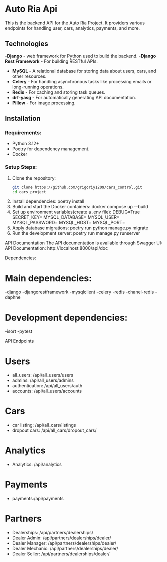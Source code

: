 # Auto Ria Api

This is the backend API for the Auto Ria Project. It providers various endpoints for handling user, cars, analytics,
payments, and more.

## Technologies

-**Django** - web framework for Python used to build the backend.
-**Django Rest Framework** - For building RESTful APIs.

- **MySQL** - A relational database for storing data about users, cars, and other resources.
- **Celery** - For handling asynchronous tasks like processing emails or long-running operations.
- **Redis** - For caching and storing task queues.
- **drf-yasg** - For automatically generating API documentation.
- **Pillow** - For image processing.

## Installation

### Requirements:

- Python 3.12+
- Poetry for dependency management.
- Docker

### Setup Steps:

1. Clone the repository:
   ```bash
   git clone https://github.com/grigoriy1209/cars_control.git
   cd cars_project
2. Install dependencies:
   poetry install
3. Build and start the Docker containers:
  docker compose up --build
4. Set up environment variables(create a .env file):
      DEBUG=True
      SECRET_KEY=
      MYSQL_DATABASE=
      MYSQL_USER=
      MYSQL_PASSWORD=
      MYSQL_HOST=
      MYSQL_PORT=
5. Apply database migrations:
   poetry run python manage.py migrate
6. Run the development server:
   poetry run manage.py runserver

API Documentation 
The API documentation is available through Swagger UI:
 API Documentation: http://localhost:8000/api/doc

Dependencies:
# Main dependencies:
-django
-djangorestframework
-mysqlclient
-celery
-redis
-chanel-redis
-daphne

# Development dependencies:
-isort
-pytest

API Endpoints
# Users
- all_users: /api/all_users/users
- admins: /api/all_users/admins
- authentication: /api/all_users/auth
- accounts: /api/all_users/accounts
# Cars
- car listing: /api/all_cars/listings
- dropout cars: /api/all_cars/dropout_cars/
# Analytics
- Analytics: /api/analytics
# Payments
- payments:/api/payments
# Partners
- Dealerships: /api/partners/dealerships/
- Dealer Admin: /api/partners/dealerships/dealer/
- Dealer Manager: /api/partners/dealerships/dealer/
- Dealer Mechanic: /api/partners/dealerships/dealer/
- Dealer Seller: /api/partners/dealerships/dealer/

